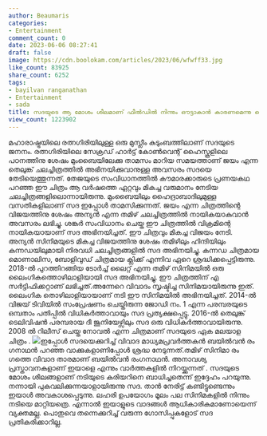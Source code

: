 ```yaml
---
author: Beaumaris
categories:
- Entertainment
comment_count: 0
date: 2023-06-06 08:27:41
draft: false
image: https://cdn.boolokam.com/articles/2023/06/wfwff33.jpg
like_count: 83925
share_count: 6252
tags:
- bayilvan ranganathan
- Entertainment
- sada
title: സദയുടെ ആ മോശം ശീലമാണ് ഫീൽഡിൽ നിന്നും ഔട്ടാകാൻ കാരണമെന്നു ബെയിൽവാൻ രംഗനാഥൻ
view_count: 1223902
---
```


മഹാരാഷ്ട്രയിലെ രത്നഗിരിയിലുള്ള ഒരു മുസ്ലീം കുടുംബത്തിലാണ് സദയുടെ ജനനം. രത്നഗിരിയിലെ സേക്രഡ് ഹാർട്ട് കോൺവെന്റ് ഹൈസ്കൂളിലെ പഠനത്തിനു ശേഷം മുംബൈയിലേക്കു താമസം മാറിയ സമയത്താണ് ജയം എന്ന തെലുങ്ക് ചലച്ചിത്രത്തിൽ അഭിനയിക്കുവാനുള്ള അവസരം സദയെ തേടിയെത്തുന്നത്. തേജയുടെ സംവിധാനത്തിൽ കൗമാരക്കാരുടെ പ്രണയകഥ പറഞ്ഞ ഈ ചിത്രം ആ വർഷത്തെ ഏറ്റവും മികച്ച വരുമാനം നേടിയ ചലച്ചിത്രങ്ങളിലൊന്നായിരുന്നു. മുംബൈയിലും ഹൈദ്രാബാദിലുമുള്ള വസതികളിലാണ് സദ ഇപ്പോൾ താമസിക്കുന്നത്. ജയം എന്ന ചിത്രത്തിന്റെ വിജയത്തിനു ശേഷം അന്യൻ എന്ന തമിഴ് ചലച്ചിത്രത്തിൽ നായികയാകുവാൻ അവസരം ലഭിച്ചു. ശങ്കർ സംവിധാനം ചെയ്ത ഈ ചിത്രത്തിൽ വിക്രമിന്റെ നായികയായാണ് സദ അഭിനയിച്ചത്. ഈ ചിത്രവും മികച്ച വിജയം നേടി. അന്യൻ സിനിമയുടെ മികച്ച വിജയത്തിനു ശേഷം തമിഴിലും ഹിന്ദിയിലും കന്നഡയിലുമായി നിരവധി ചലച്ചിത്രങ്ങളിൽ സദ അഭിനയിച്ചു. കന്നഡ ചിത്രമായ മൊണാലിസ, ബോളിവുഡ് ചിത്രമായ ക്ലിക്ക് എന്നിവ ഏറെ ശ്രദ്ധിക്കപ്പെട്ടിരുന്നു. [](https://cdn.boolokam.com/articles/2023/06/qqqq.jpg)2018-ൽ പുറത്തിറങ്ങിയ ടോർച്ച് ലൈറ്റ് എന്ന തമിഴ് സിനിമയിൽ ഒരു ലൈംഗികത്തൊഴിലാളിയായി സദ അഭിനയിച്ചു. ഈ ചിത്രത്തിന് എ സർട്ടിഫിക്കറ്റാണ് ലഭിച്ചത്.അന്നേറെ വിവാ​ദം സൃഷ്ടിച്ച സിനിമയായിരുന്നു ഇത്. ലൈം​ഗിക തൊഴിലാളിയായാണ് നടി ഈ സിനിമയിൽ അഭിനയിച്ചത്. 2014-ൽ വിജയ് ടിവിയിൽ സംപ്രേഷണം ചെയ്തിരുന്ന ജോഡി നം. 1 എന്ന പരമ്പരയുടെ ഒമ്പതാം പതിപ്പിൽ വിധികർത്താവായും സദ പ്രത്യക്ഷപ്പെട്ടു. 2016-ൽ തെലുങ്ക് ടെലിവിഷൻ പരമ്പരായ ദീ ജൂനിയേഴ്സിലും സദ ഒരു വിധികർത്താവായിരുന്നു. 2008 ൽ റിലീസ് ചെയ്ത നോവൽ എന്ന ചിത്രമാണ് സദയുടെ ഏക മലയാള ചിത്രം . [![](https://cdn.boolokam.com/articles/2023/06/wfwff33.jpg)](https://cdn.boolokam.com/articles/2023/06/wfwff33.jpg)ഇപ്പോൾ സദയെക്കുറിച്ച് വിവാദ മാധ്യമപ്രവർത്തകൻ ബയിൽവൻ രം​​ഗനാഥൻ പറഞ്ഞ വാക്കുകളാണിപ്പോൾ ശ്രദ്ധ നേടുന്നത്.തമിഴ് സിനിമാ രം​ഗത്തെ വിവാദ താരമാണ് ബയിൽവൻ രം​ഗനാഥൻ. അനാവശ്യ പ്രസ്താവനകളാണ് ഇയാളെ എന്നും വാർത്തകളിൽ നിറയ്ക്കുന്നത് . സദയുടെ മോശം ശീലങ്ങളാണ് നടിയുടെ കരിയറിനെ ബാധിച്ചതെന്ന് ഇദ്ദേഹം പറയുന്നു. നന്നായി പുകവലിക്കുന്നയാളായിരുന്നു സദ. താൻ നേരിട്ട് കണ്ടിട്ടുണ്ടെന്നും ഇയാൾ അവകാശപ്പെടുന്നു. ലഹരി ഉപയോ​ഗം മൂലം പല സിനിമകളിൽ നിന്നും നടിയെ മാറ്റിയത്രെ. എന്നാൽ ഇയാളുടെ വാദങ്ങൾ ആധികാരികമാണോയെന്ന് വ്യക്തമല്ല. പൊതുവെ തന്നെക്കുറിച്ച് വരുന്ന ​ഗോസിപ്പുകളോട് സദ പ്രതികരിക്കാറില്ല.